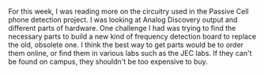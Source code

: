 For this week, I was reading more on the circuitry used in the Passive Cell phone detection project. I was looking at Analog Discovery output and different parts of hardware. One challenge I had was trying to find the necessary parts to build a new kind of frequency detection board to replace the old, obsolete one. I think the best way to get parts would be to order them online, or find them in various labs such as the JEC labs. If they can't be found on campus, they shouldn't be too expensive to buy.
